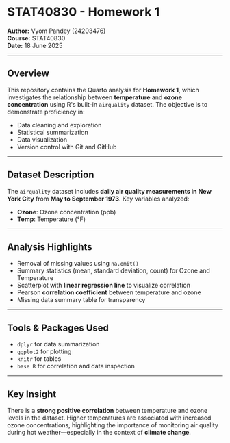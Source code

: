 # STAT40830 - Homework 1

**Author:** Vyom Pandey (24203476)  
**Course:** STAT40830  
**Date:** 18 June 2025  

---

## Overview

This repository contains the Quarto analysis for **Homework 1**, which investigates the relationship between **temperature** and **ozone concentration** using R's built-in `airquality` dataset. The objective is to demonstrate proficiency in:

- Data cleaning and exploration  
- Statistical summarization  
- Data visualization  
- Version control with Git and GitHub

---

## Dataset Description

The `airquality` dataset includes **daily air quality measurements in New York City** from **May to September 1973**. Key variables analyzed:

- **Ozone**: Ozone concentration (ppb)
- **Temp**: Temperature (°F)

---

## Analysis Highlights

- Removal of missing values using `na.omit()`
- Summary statistics (mean, standard deviation, count) for Ozone and Temperature
- Scatterplot with **linear regression line** to visualize correlation
- Pearson **correlation coefficient** between temperature and ozone
- Missing data summary table for transparency

---

## Tools & Packages Used

- `dplyr` for data summarization
- `ggplot2` for plotting
- `knitr` for tables
- `base R` for correlation and data inspection

---

## Key Insight

There is a **strong positive correlation** between temperature and ozone levels in the dataset. Higher temperatures are associated with increased ozone concentrations, highlighting the importance of monitoring air quality during hot weather—especially in the context of **climate change**.


